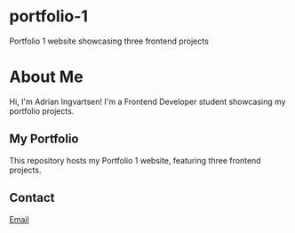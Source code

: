 # portfolio-1
Portfolio 1 website showcasing three frontend projects
# About Me
Hi, I'm Adrian Ingvartsen! I'm a Frontend Developer student showcasing my portfolio projects.

## My Portfolio
This repository hosts my Portfolio 1 website, featuring three frontend projects.

## Contact
[Email](adring03472@stud.noroff.no)


